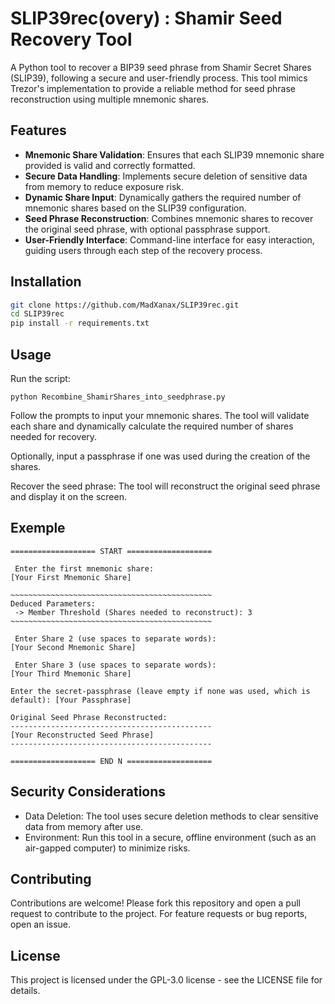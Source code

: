# SLIP39rec(overy) : Shamir Seed Recovery Tool

A Python tool to recover a BIP39 seed phrase from Shamir Secret Shares (SLIP39), following a secure and user-friendly process. This tool mimics Trezor's implementation to provide a reliable method for seed phrase reconstruction using multiple mnemonic shares.

Features
--------
- **Mnemonic Share Validation**: Ensures that each SLIP39 mnemonic share provided is valid and correctly formatted.
- **Secure Data Handling**: Implements secure deletion of sensitive data from memory to reduce exposure risk.
- **Dynamic Share Input**: Dynamically gathers the required number of mnemonic shares based on the SLIP39 configuration.
- **Seed Phrase Reconstruction**: Combines mnemonic shares to recover the original seed phrase, with optional passphrase support.
- **User-Friendly Interface**: Command-line interface for easy interaction, guiding users through each step of the recovery process.

Installation
------------

```bash
git clone https://github.com/MadXanax/SLIP39rec.git
cd SLIP39rec
pip install -r requirements.txt

```

Usage
-----
Run the script:

    python Recombine_ShamirShares_into_seedphrase.py

Follow the prompts to input your mnemonic shares. The tool will validate each share and dynamically calculate the required number of shares needed for recovery.

Optionally, input a passphrase if one was used during the creation of the shares.

Recover the seed phrase: The tool will reconstruct the original seed phrase and display it on the screen.

Exemple
-
```
=================== START ===================

 Enter the first mnemonic share:
[Your First Mnemonic Share]

~~~~~~~~~~~~~~~~~~~~~~~~~~~~~~~~~~~~~~~~~~~~~
Deduced Parameters:
 -> Member Threshold (Shares needed to reconstruct): 3
~~~~~~~~~~~~~~~~~~~~~~~~~~~~~~~~~~~~~~~~~~~~~

 Enter Share 2 (use spaces to separate words):
[Your Second Mnemonic Share]

 Enter Share 3 (use spaces to separate words):
[Your Third Mnemonic Share]

Enter the secret-passphrase (leave empty if none was used, which is default): [Your Passphrase]

Original Seed Phrase Reconstructed:
---------------------------------------------
[Your Reconstructed Seed Phrase]
---------------------------------------------

=================== END N ===================
```
Security Considerations
-----------------------
* Data Deletion: The tool uses secure deletion methods to clear sensitive data from memory after use.
* Environment: Run this tool in a secure, offline environment (such as an air-gapped computer) to minimize risks.

Contributing
------------
Contributions are welcome! Please fork this repository and open a pull request to contribute to the project. For feature requests or bug reports, open an issue.

License
-------
This project is licensed under the GPL-3.0 license - see the LICENSE file for details.
